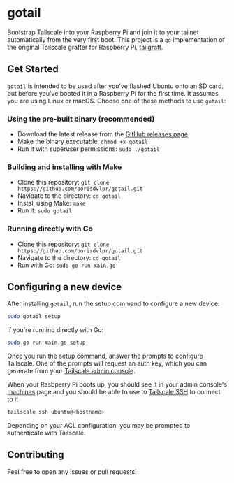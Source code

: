 # gotail

Bootstrap Tailscale into your Raspberry Pi and join it to your tailnet automatically from the very first boot. This project is a `go` implementation of the original Tailscale grafter for Raspberry Pi, [tailgraft](https://github.com/tailscale-dev/tailgraft/blob/main/README.md).

## Get Started

`gotail` is intended to be used after you've flashed Ubuntu onto an SD card, but before you've booted it in a Raspberry Pi for the first time. It assumes you are using Linux or macOS. Choose one of these methods to use `gotail`:

### Using the pre-built binary (recommended)

- Download the latest release from the [GitHub releases page](https://github.com/borisdvlpr/gotail/releases)
- Make the binary executable: `chmod +x gotail`
- Run it with superuser permissions: `sudo ./gotail`

### Building and installing with Make

- Clone this repository: `git clone https://github.com/borisdvlpr/gotail.git`
- Navigate to the directory: `cd gotail`
- Install using Make: `make`
- Run it: `sudo gotail`

### Running directly with Go

- Clone this repository: `git clone https://github.com/borisdvlpr/gotail.git`
- Navigate to the directory: `cd gotail`
- Run with Go: `sudo go run main.go`

## Configuring a new device

After installing `gotail`, run the setup command to configure a new device:

```sh
sudo gotail setup
```

If you're running directly with Go:

```sh
sudo go run main.go setup
```

Once you run the setup command, answer the prompts to configure Tailscale. One of the prompts will request an auth key, which you can generate from your [Tailscale admin console](https://login.tailscale.com/admin/settings/keys).

When your Rasbperry Pi boots up, you should see it in your admin console's [machines](https://login.tailscale.com/admin/machines) page and you should be able to use to [Tailscale SSH](https://tailscale.com/tailscale-ssh/) to connect to it

```sh
tailscale ssh ubuntu@<hostname>
```

Depending on your ACL configuration, you may be prompted to authenticate with Tailscale.

## Contributing

Feel free to open any issues or pull requests!

